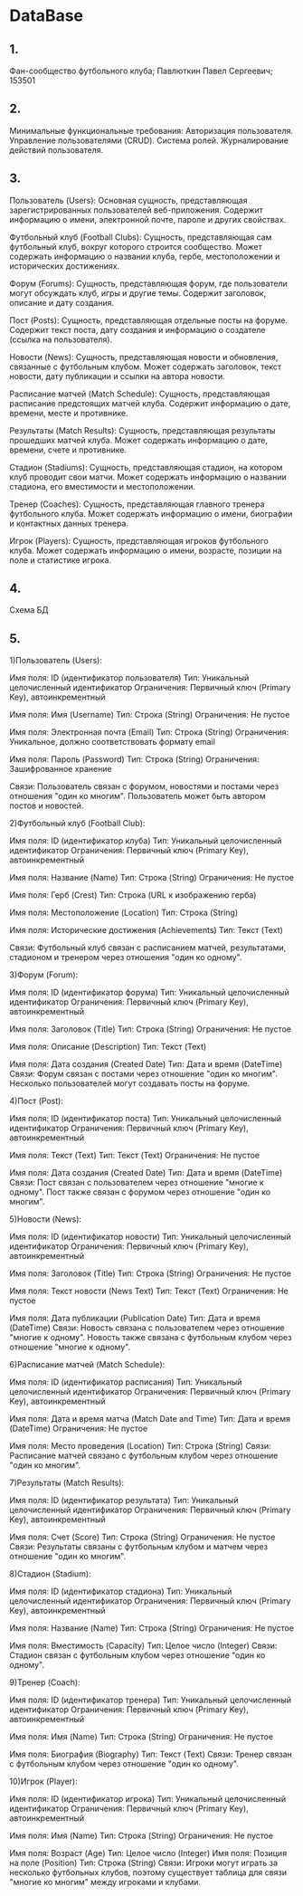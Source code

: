 # DataBase
## 1. 
Фан-сообщество футбольного клуба; Павлюткин Павел Сергеевич; 153501
## 2. 
Минимальные функциональные требования:
  Авторизация пользователя.
  Управление пользователями (CRUD).
  Система ролей.
  Журналирование  действий пользователя.
## 3. 
Пользователь (Users): Основная сущность, представляющая зарегистрированных пользователей веб-приложения. Содержит информацию о имени, электронной почте, пароле и других свойствах.

  Футбольный клуб (Football Clubs): Сущность, представляющая сам футбольный клуб, вокруг которого строится сообщество. Может содержать информацию о названии клуба, гербе, местоположении и исторических достижениях.
  
  Форум (Forums): Сущность, представляющая форум, где пользователи могут обсуждать клуб, игры и другие темы. Содержит заголовок, описание и дату создания.
  
  Пост (Posts): Сущность, представляющая отдельные посты на форуме. Содержит текст поста, дату создания и информацию о создателе (ссылка на пользователя).
  
  Новости (News): Сущность, представляющая новости и обновления, связанные с футбольным клубом. Может содержать заголовок, текст новости, дату публикации и ссылки на автора новости.
  
  Расписание матчей (Match Schedule): Сущность, представляющая расписание предстоящих матчей клуба. Содержит информацию о дате, времени, месте и противнике.
  
  Результаты (Match Results): Сущность, представляющая результаты прошедших матчей клуба. Может содержать информацию о дате, времени, счете и противнике.
  
  Стадион (Stadiums): Сущность, представляющая стадион, на котором клуб проводит свои матчи. Может содержать информацию о названии стадиона, его вместимости и местоположении.
  
  Тренер (Coaches): Сущность, представляющая главного тренера футбольного клуба. Может содержать информацию о имени, биографии и контактных данных тренера.
  
  Игрок (Players): Сущность, представляющая игроков футбольного клуба. Может содержать информацию о имени, возрасте, позиции на поле и статистике игрока.
## 4. 
Схема БД
## 5. 
1)Пользователь (Users):

  Имя поля: ID (идентификатор пользователя)
  Тип: Уникальный целочисленный идентификатор
  Ограничения: Первичный ключ (Primary Key), автоинкрементный
  
  Имя поля: Имя (Username)
  Тип: Строка (String)
  Ограничения: Не пустое
  
  Имя поля: Электронная почта (Email)
  Тип: Строка (String)
  Ограничения: Уникальное, должно соответствовать формату email
  
  Имя поля: Пароль (Password)
  Тип: Строка (String)
  Ограничения: Зашифрованное хранение
  
  Связи: Пользователь связан с форумом, новостями и постами через отношения "один ко многим". Пользователь может быть автором постов и новостей.
  
2)Футбольный клуб (Football Club):

  Имя поля: ID (идентификатор клуба)
  Тип: Уникальный целочисленный идентификатор
  Ограничения: Первичный ключ (Primary Key), автоинкрементный
  
  Имя поля: Название (Name)
  Тип: Строка (String)
  Ограничения: Не пустое
  
  Имя поля: Герб (Crest)
  Тип: Строка (URL к изображению герба)
  
  Имя поля: Местоположение (Location)
  Тип: Строка (String)
  
  Имя поля: Исторические достижения (Achievements)
  Тип: Текст (Text)
  
  Связи: Футбольный клуб связан с расписанием матчей, результатами, стадионом и тренером через отношения "один ко одному".

3)Форум (Forum):

Имя поля: ID (идентификатор форума)
Тип: Уникальный целочисленный идентификатор
Ограничения: Первичный ключ (Primary Key), автоинкрементный

Имя поля: Заголовок (Title)
Тип: Строка (String)
Ограничения: Не пустое

Имя поля: Описание (Description)
Тип: Текст (Text)

Имя поля: Дата создания (Created Date)
Тип: Дата и время (DateTime)
Связи: Форум связан с постами через отношение "один ко многим". Несколько пользователей могут создавать посты на форуме.

4)Пост (Post):

Имя поля: ID (идентификатор поста)
Тип: Уникальный целочисленный идентификатор
Ограничения: Первичный ключ (Primary Key), автоинкрементный

Имя поля: Текст (Text)
Тип: Текст (Text)
Ограничения: Не пустое

Имя поля: Дата создания (Created Date)
Тип: Дата и время (DateTime)
Связи: Пост связан с пользователем через отношение "многие к одному". Пост также связан с форумом через отношение "один ко многим".

5)Новости (News):

Имя поля: ID (идентификатор новости)
Тип: Уникальный целочисленный идентификатор
Ограничения: Первичный ключ (Primary Key), автоинкрементный

Имя поля: Заголовок (Title)
Тип: Строка (String)
Ограничения: Не пустое

Имя поля: Текст новости (News Text)
Тип: Текст (Text)
Ограничения: Не пустое

Имя поля: Дата публикации (Publication Date)
Тип: Дата и время (DateTime)
Связи: Новость связана с пользователем через отношение "многие к одному". Новость также связана с футбольным клубом через отношение "многие к одному".

6)Расписание матчей (Match Schedule):

Имя поля: ID (идентификатор расписания)
Тип: Уникальный целочисленный идентификатор
Ограничения: Первичный ключ (Primary Key), автоинкрементный

Имя поля: Дата и время матча (Match Date and Time)
Тип: Дата и время (DateTime)
Ограничения: Не пустое

Имя поля: Место проведения (Location)
Тип: Строка (String)
Связи: Расписание матчей связано с футбольным клубом через отношение "один ко многим".

7)Результаты (Match Results):

Имя поля: ID (идентификатор результата)
Тип: Уникальный целочисленный идентификатор
Ограничения: Первичный ключ (Primary Key), автоинкрементный

Имя поля: Счет (Score)
Тип: Строка (String)
Ограничения: Не пустое
Связи: Результаты связаны с футбольным клубом и матчем через отношение "один ко многим".

8)Стадион (Stadium):

Имя поля: ID (идентификатор стадиона)
Тип: Уникальный целочисленный идентификатор
Ограничения: Первичный ключ (Primary Key), автоинкрементный

Имя поля: Название (Name)
Тип: Строка (String)
Ограничения: Не пустое

Имя поля: Вместимость (Capacity)
Тип: Целое число (Integer)
Связи: Стадион связан с футбольным клубом через отношение "один ко одному".

9)Тренер (Coach):

Имя поля: ID (идентификатор тренера)
Тип: Уникальный целочисленный идентификатор
Ограничения: Первичный ключ (Primary Key), автоинкрементный

Имя поля: Имя (Name)
Тип: Строка (String)
Ограничения: Не пустое

Имя поля: Биография (Biography)
Тип: Текст (Text)
Связи: Тренер связан с футбольным клубом через отношение "один ко одному".

10)Игрок (Player):

Имя поля: ID (идентификатор игрока)
Тип: Уникальный целочисленный идентификатор
Ограничения: Первичный ключ (Primary Key), автоинкрементный

Имя поля: Имя (Name)
Тип: Строка (String)
Ограничения: Не пустое

Имя поля: Возраст (Age)
Тип: Целое число (Integer)
Имя поля: Позиция на поле (Position)
Тип: Строка (String)
Связи: Игроки могут играть за несколько футбольных клубов, поэтому существует таблица для связи "многие ко многим" между игроками и клубами.
 
  
